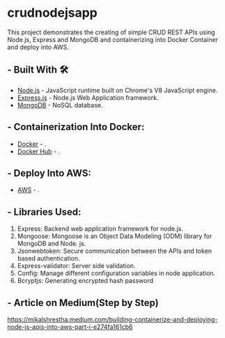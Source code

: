 # crudnodejsapp
This project demonstrates the creating of simple CRUD REST APIs using Node.js, Express and MongoDB and containerizing into Docker Container and deploy into AWS.

## - Built With 🛠
- [Node.js](https://nodejs.org/en/) - JavaScript runtime built on Chrome's V8 JavaScript engine.
- [Express.js](https://expressjs.com/) - Node.js Web Application framework.
- [MongoDB](https://www.mongodb.com/) - NoSQL database.

## - Containerization Into Docker:
- [Docker](https://www.docker.com/) - .
- [Docker Hub](https://hub.docker.com/) - .

## - Deploy Into AWS:
- [AWS](https://aws.amazon.com/) - .

## - Libraries Used:
1. Express: Backend web application framework for node.js.
2. Mongoose: Mongoose is an Object Data Modeling (ODM) library for MongoDB and Node. js.
3. Jsonwebtoken: Secure communication between the APIs and token based authentication.
4. Express-validator: Server side validation.
5. Config: Manage different configuration variables in node application.
6. Bcryptjs: Generating encrypted hash password

## - Article on Medium(Step by Step)
https://mikalshrestha.medium.com/building-containerize-and-deploying-node-js-apis-into-aws-part-i-e274fa161cb6

